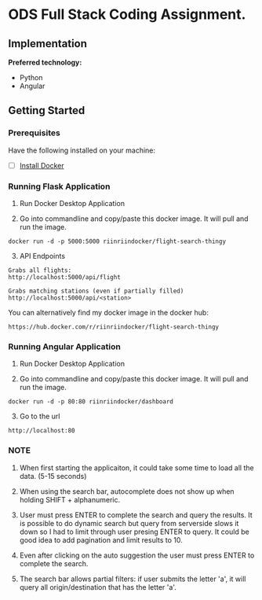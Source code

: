 # ODS Full Stack Coding Assignment.

## Implementation

**Preferred technology:**
* Python
* Angular

## Getting Started

### Prerequisites

Have the following installed on your machine:
- [ ] [Install Docker](https://hub.docker.com/?overlay=onboarding)

### Running Flask Application

1. Run Docker Desktop Application

2. Go into commandline and copy/paste this docker image. It will pull and run the image.
```
docker run -d -p 5000:5000 riinriindocker/flight-search-thingy
```

3. API Endpoints
```
Grabs all flights:
http://localhost:5000/api/flight

Grabs matching stations (even if partially filled)
http://localhost:5000/api/<station>
```

You can alternatively find my docker image in the docker hub:
```
https://hub.docker.com/r/riinriindocker/flight-search-thingy
```
### Running Angular Application

1. Run Docker Desktop Application

2. Go into commandline and copy/paste this docker image. It will pull and run the image.
```
docker run -d -p 80:80 riinriindocker/dashboard
```

3. Go to the url
```
http://localhost:80
```

### NOTE
1. When first starting the applicaiton, it could take some time to load all the data. (5-15 seconds)

2. When using the search bar, autocomplete does not show up when holding SHIFT + alphanumeric.

3. User must press ENTER to complete the search and query the results. It is possible to do dynamic search but query from serverside slows it down so I had to limit through user presing ENTER to query. It could be good idea to add pagination and limit results to 10.

4. Even after clicking on the auto suggestion the user must press ENTER to complete the search.

5. The search bar allows partial filters: if user submits the letter 'a', it will query all origin/destination that has the letter 'a'.

